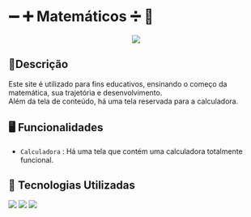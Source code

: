 # ➖ ➕ Matemáticos ➗ 🟰 

<p align='center'>
    <img src="https://img.shields.io/badge/STATUS-FINALIZADO-blue">
</p>

<h2>📝Descrição</h2>
<p>Este site é utilizado para fins educativos, ensinando o começo da matemática, sua trajetória e desenvolvimento.<br>
Além da tela de conteúdo, há uma tela reservada para a calculadora.</p>

## 🖥️ Funcionalidades
- `Calculadora` : Há uma tela que contém uma calculadora totalmente funcional.

## 🎨 Tecnologias Utilizadas
<p align="left">
  <img src="https://img.shields.io/badge/HTML-white?style=for-the-badge&logo=html5&logoColor=white&color=blue">
  <img src="https://img.shields.io/badge/SCSS-white?style=for-the-badge&logo=sass&logoColor=blue">
  <img src="https://img.shields.io/badge/REACT-white?style=for-the-badge&logo=react&logoColor=white&color=black">
</p>
